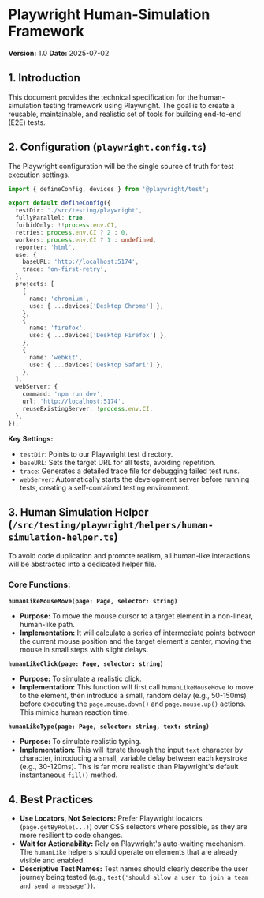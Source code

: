 # Playwright Human-Simulation Framework

**Version:** 1.0
**Date:** 2025-07-02

## 1. Introduction

This document provides the technical specification for the human-simulation testing framework using Playwright. The goal is to create a reusable, maintainable, and realistic set of tools for building end-to-end (E2E) tests.

## 2. Configuration (`playwright.config.ts`)

The Playwright configuration will be the single source of truth for test execution settings.

```typescript
import { defineConfig, devices } from '@playwright/test';

export default defineConfig({
  testDir: './src/testing/playwright',
  fullyParallel: true,
  forbidOnly: !!process.env.CI,
  retries: process.env.CI ? 2 : 0,
  workers: process.env.CI ? 1 : undefined,
  reporter: 'html',
  use: {
    baseURL: 'http://localhost:5174',
    trace: 'on-first-retry',
  },
  projects: [
    {
      name: 'chromium',
      use: { ...devices['Desktop Chrome'] },
    },
    {
      name: 'firefox',
      use: { ...devices['Desktop Firefox'] },
    },
    {
      name: 'webkit',
      use: { ...devices['Desktop Safari'] },
    },
  ],
  webServer: {
    command: 'npm run dev',
    url: 'http://localhost:5174',
    reuseExistingServer: !process.env.CI,
  },
});
```

**Key Settings:**
- `testDir`: Points to our Playwright test directory.
- `baseURL`: Sets the target URL for all tests, avoiding repetition.
- `trace`: Generates a detailed trace file for debugging failed test runs.
- `webServer`: Automatically starts the development server before running tests, creating a self-contained testing environment.

## 3. Human Simulation Helper (`/src/testing/playwright/helpers/human-simulation-helper.ts`)

To avoid code duplication and promote realism, all human-like interactions will be abstracted into a dedicated helper file.

### Core Functions:

**`humanLikeMouseMove(page: Page, selector: string)`**
- **Purpose:** To move the mouse cursor to a target element in a non-linear, human-like path.
- **Implementation:** It will calculate a series of intermediate points between the current mouse position and the target element's center, moving the mouse in small steps with slight delays.

**`humanLikeClick(page: Page, selector: string)`**
- **Purpose:** To simulate a realistic click.
- **Implementation:** This function will first call `humanLikeMouseMove` to move to the element, then introduce a small, random delay (e.g., 50-150ms) before executing the `page.mouse.down()` and `page.mouse.up()` actions. This mimics human reaction time.

**`humanLikeType(page: Page, selector: string, text: string)`**
- **Purpose:** To simulate realistic typing.
- **Implementation:** This will iterate through the input `text` character by character, introducing a small, variable delay between each keystroke (e.g., 30-120ms). This is far more realistic than Playwright's default instantaneous `fill()` method.

## 4. Best Practices

- **Use Locators, Not Selectors:** Prefer Playwright locators (`page.getByRole(...)`) over CSS selectors where possible, as they are more resilient to code changes.
- **Wait for Actionability:** Rely on Playwright's auto-waiting mechanism. The `humanLike` helpers should operate on elements that are already visible and enabled.
- **Descriptive Test Names:** Test names should clearly describe the user journey being tested (e.g., `test('should allow a user to join a team and send a message')`).
